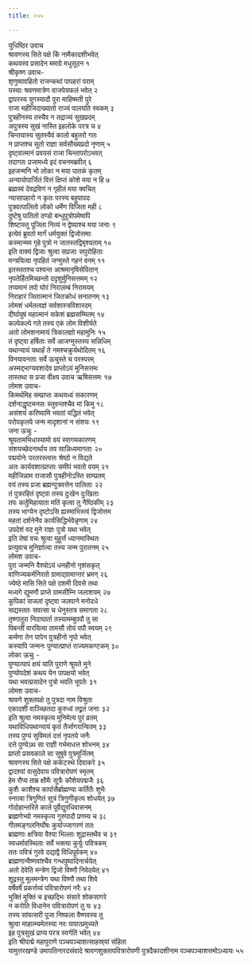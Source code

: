 ```yaml
---
title: ०५५

---
```

युधिष्ठिर उवाच  
श्रावणस्य सिते पक्षे किं नामैकादशीभवेत्  
कथयस्व प्रसादेन ममाग्रे मधुसूदन १  
श्रीकृष्ण उवाच-  
शृणुष्वावहितो राजन्कथां पापहरां पराम्  
यस्याः श्रवणमात्रेण वाजपेयफलं भवेत् २  
द्वापरस्य युगस्यादौ पुरा माहिष्मती पुरे  
राजा महीजिदाख्यातो राज्यं पालयति स्वकम् ३  
पुत्रहीनस्य तस्यैव न तद्राज्यं सुखप्रदम्  
अपुत्रस्य सुखं नास्ति इहलोके परत्र च ४  
चिन्तयास्य सुतस्यैवं कालो बहुतरो गतः  
न प्राप्तश्च सुतो राज्ञा सर्वसौख्यप्रदो नृणाम् ५  
दृष्ट्वात्मानं प्रवयसं राजा चिन्तापरोऽभवत्  
तदागतः प्रजामध्ये इदं वचनमब्रवीत् ६  
इहजन्मनि भो लोका न मया पातकं कृतम्  
अन्यायोपार्जितं वित्तं क्षिप्तं कोशे मया न हि ७  
ब्रह्मस्वं देवद्रविणं न गृहीतं मया क्वचित्  
न्यासापहारो न कृतः परस्य बहुपापदः  
पुत्रवत्पालितो लोको धर्मेण विजिता मही ८  
दुष्टेषु पातितो दण्डो बन्धुपुत्रोपमेष्वपि  
शिष्टास्तु पूजिता नित्यं न द्वेष्याश्च मया जनाः ९  
इत्येवं ब्रुवतो मार्गं धर्मयुक्तं द्विजोत्तमाः  
कस्मान्मम गृहे पुत्रो न जातस्तद्विमृश्यताम् १०  
इति वाक्यं द्विजाः श्रुत्वा सप्रजाः सपुरोहिताः  
मन्त्रयित्वा नृपहितं जग्मुस्ते गहनं वनम् ११  
इतस्ततश्च पश्यन्त आश्रमानृषिसेवितान्  
नृपतेर्हितमिच्छन्तो ददृशुर्मुनिसत्तमम् १२  
तप्यमानं तपो घोरं निरालम्बं निरामयम्  
निराहारं जितात्मानं जितक्रोधं सनातनम् १३  
लोमशं धर्मतत्वज्ञं सर्वशास्त्रविशारदम्  
दीर्घायुषं महात्मानं सकेशं ब्रह्मसम्मितम् १४  
कल्पेकल्पे गते तस्य एकं लोम विशीर्यते  
अतो लोमशनामायं त्रिकालज्ञो महामुनिः १५  
तं दृष्ट्वा हर्षिताः सर्वे आजग्मुस्तस्य सन्निधिम्  
यथान्यायं यथार्हं ते नमश्चक्रुर्यथोदितम् १६  
विनयावनताः सर्वे ऊचुस्ते च परस्परम्  
अस्मद्भाग्यवशादेव प्राप्तोऽयं मुनिसत्तमः  
तास्तथा स प्रजा वीक्ष्य उवाच ऋषिसत्तमः १७  
लोमश उवाच-  
किमर्थमिह सम्प्राप्तः कथयध्वं सकारणम्  
दर्शनाद्धृष्टमनसः स्तुवन्तश्चैव मां किमु १८  
असंशयं करिष्यामि भवतां यद्धितं भवेत्  
परोपकृतये जन्म मादृशानां न संशयः १९  
जना ऊचुः -  
श्रूयतामभिधास्यामो वयं स्वागमकारणम्  
संशयच्छेदनार्थाय तव सान्निध्यमागताः २०  
पद्मयोनेः परतरस्त्वत्तः श्रेष्ठो न विद्यते  
अतः कार्यवशात्प्राप्ताः समीपं भवतो वयम् २१  
महीजिन्नाम राजासौ पुत्रहीनोऽस्ति साम्प्रतम्  
वयं तस्य प्रजा ब्रह्मन्पुत्रवत्तेन पालिताः २२  
तं पुत्ररहितं दृष्ट्वा तस्य दुःखेन दुःखिताः  
तपः कर्तुमिहायाता मतिं कृत्वा तु नैष्ठिकीम् २३  
तस्य भाग्येन दृष्टोऽसि ह्यस्माभिस्त्वं द्विजोत्तम  
महतां दर्शनेनैव कार्यसिद्धिर्भवेन्नृणाम् २४  
उपदेशं वद मुने राज्ञः पुत्रो यथा भवेत्  
इति तेषां वचः श्रुत्वा मुहूर्त्तं ध्यानमास्थितः  
प्रत्युवाच मुनिर्ज्ञात्वा तस्य जन्म पुरातनम् २५  
लोमश उवाच-  
पुरा जन्मनि वैश्योऽयं धनहीनो नृशंसकृत्  
वाणिज्यकर्मनिरतो ग्रामाद्ग्रामान्तरं भ्रमन् २६  
ज्येष्ठे मासि सिते पक्षे दशमी दिवसे तथा  
मध्यगे द्युमणौ प्राप्ते ग्रामसीम्नि जलाशयम् २७  
कूपिकां सजलां दृष्ट्वा जलपाने मनोदधे  
सद्यस्ततः सवत्सा च धेनुस्तत्र समागता २८  
तृष्णातुरा निदाघार्ता तस्यामम्बुपपौ तु सा  
पिबन्तीं वारयित्वा तामसौ तोयं पपौ स्वयम् २९  
कर्मणा तेन पापेन पुत्रहीनो नृपो भवेत्  
कस्यापि जन्मनः पुण्यात्प्राप्तं राज्यमकण्टकम् ३०  
लोका ऊचुः -  
पुण्यात्पापं क्षयं याति पुराणे श्रूयते मुने  
पुण्योपदेशं कथय येन पापक्षयो भवेत्  
यथा भवत्प्रसादेन पुत्रो भवति भूपतेः ३१  
लोमश उवाच-  
श्रावणे शुक्लपक्षे तु पुत्रदा नाम विश्रुता  
एकादशी वाञ्च्छितदा कुरुध्वं तद्व्रतं जनाः ३२  
इति श्रुत्वा नमस्कृत्य मुनिमेत्य पुरं व्रतम्  
यथाविधियथान्यायं कृतं तैर्जागरान्वितम् ३३  
तस्य पुण्यं सुविमलं दत्तं नृपतये जनैः  
दत्ते पुण्येऽथ सा राज्ञी गर्भमाधत्त शोभनम् ३४  
प्राप्तो प्रसवकाले सा सुषुवे पुत्रमूर्जितम्  
श्रावणस्य सिते पक्षे कर्कटस्थे दिवाकरे ३५  
द्वादश्यां वासुदेवाय पवित्रारोपणं स्मृतम्  
हेम रौप्य ताम्र क्षौमैः सूत्रैः कौशेयपद्मजैः ३६  
कुशैः काशैश्च कार्पासैर्ब्राह्मण्या कर्तितैः शुभैः  
स्नात्वा त्रिगुणितं सूत्रं त्रिगुणीकृत्य शोधयेत् ३७  
गोदोहान्तरिते काले पूर्वेद्युरधिवासनम्  
ब्राह्मणेभ्यो नमस्कृत्य गुरुपादौ प्रणम्य च ३८  
गीतमङ्गलनिर्घोषः कुर्याज्जागरणं ततः  
ब्राह्मणाः क्षत्रिया वैश्या भिल्लाः शूद्रास्तथैव च ३९  
स्वधर्मावस्थिताः सर्वे भक्त्या कुर्युः पवित्रकम्  
ततः पवित्रं गुरवे दद्याद्वै विधिपूर्वकम् ४०  
ब्राह्मणान्वैष्णवांश्चैव गन्धपुष्पादिनार्चयेत्  
अतो देवेति मन्त्रेण द्विजो विष्णौ निवेदयेत् ४१  
शूद्रस्तु मूलमन्त्रेण यथा विष्णौ तथा शिवे  
वर्षेवर्षे प्रकर्त्तव्यं पवित्रारोपणं नरैः ४२  
भुक्तिं मुक्तिं च इच्छद्भिः संसारे शोकसागरे  
न करोति विधानेन पवित्रारोपणं तु यः ४३  
तस्य सांवत्सरी पूजा निष्फला वैष्णवस्य तु  
श्रुत्वा माहात्म्यमेतस्या नरः पापात्प्रमुच्यते  
इह पुत्रसुखं प्राप्य परत्र स्वर्गतिं भवेत् ४४  
इति श्रीपाद्मे महापुराणे पञ्चपञ्चाशत्साहस्र्यां संहिता  
यामुत्तरखण्डे उमापतिनारदसंवादे श्रावणशुक्लापवित्रारोपणी पुत्रदैकादशीनाम पञ्चपञ्चाशत्तमोऽध्यायः ५५